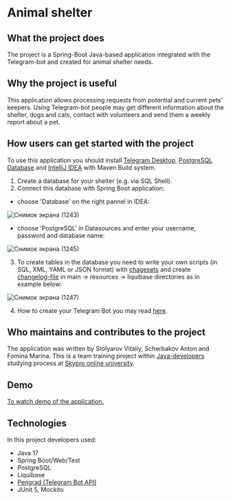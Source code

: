 # Animal shelter

## What the project does

The project is a Spring-Boot Java-based application integrated with the Telegram-bot and created for animal shelter needs.

## Why the project is useful

This application allows processing requests from potential and current pets’ keepers. Using Telegram-bot people may get different information about the shelter, dogs and cats, contact with volunteers and send them a weekly report about a pet.

## How users can get started with the project

To use this application you should install [Telegram Desktop](https://desktop.telegram.org/?setln=ru), [PostgreSQL Database](https://www.postgresql.org/download/) and [IntelliJ IDEA](https://www.jetbrains.com/idea/download/#section=windows) with Maven Build system.

1) Create a database for your shelter (e.g. via SQL Shell).
2) Connect this database with Spring Boot application: 
- choose 'Database' on the right pannel in IDEA: 

![Снимок экрана (1243)](https://github.com/vitsto/animal_shelter/assets/111565371/a9afdb0d-9994-4ca4-aabd-fe1cdc69e954)

- choose 'PostgreSQL' in Datasources and enter your username, password and database name:

![Снимок экрана (1245)](https://github.com/vitsto/animal_shelter/assets/111565371/7b70cc81-3a25-4110-84ca-55de21c06886)

3) To create tables in the database you need to write your own scripts (in SQL, XML, YAML or JSON format) with [chagesets](https://docs.liquibase.com/concepts/changelogs/changeset.html) and create [changelog-file](https://docs.liquibase.com/concepts/changelogs/home.html) in main -> resources -> liquibase directories as in example below:

![Снимок экрана (1247)](https://github.com/vitsto/animal_shelter/assets/111565371/21c1ffb8-6232-45f6-8bd3-53b7aa507ca1)

4) How to create your Telegram Bot you may read [here](https://core.telegram.org/bots).

## Who maintains and contributes to the project

The application was written by Stolyarov Vitaliy, Scherbakov Anton and Fomina Marina. This is a team training project within [Java-developers](https://sky.pro/courses/programming/java-developer) studying process at [Skypro online university](https://sky.pro/).

## Demo

[To watch demo of the application.]()

## Technologies

In this project developers used:
- Java 17
- Spring Boot/Web/Test
- PostgreSQL
- Liquibase
- [Pengrad (Telegram Bot API)](https://github.com/pengrad/java-telegram-bot-api)
- JUnit 5, Mockito
